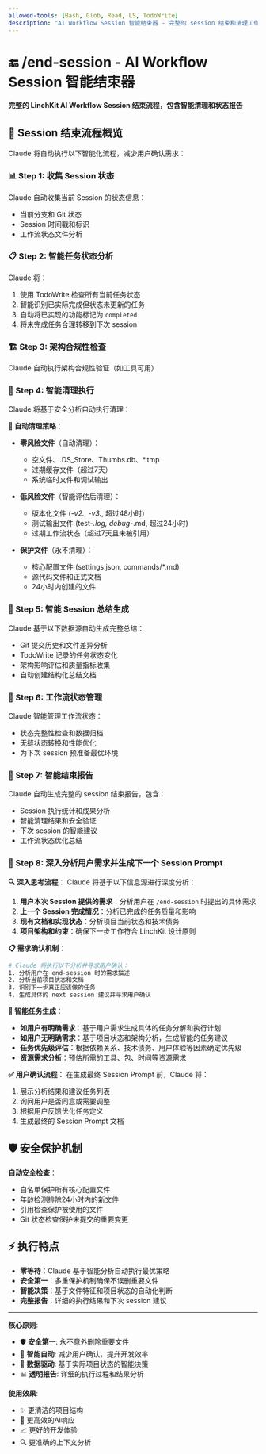 ```yaml
---
allowed-tools: [Bash, Glob, Read, LS, TodoWrite]
description: "AI Workflow Session 智能结束器 - 完整的 session 结束和清理工作流"
---
```


# 🔚 /end-session - AI Workflow Session 智能结束器

**完整的 LinchKit AI Workflow Session 结束流程，包含智能清理和状态报告**

## 🎯 Session 结束流程概览

Claude 将自动执行以下智能化流程，减少用户确认需求：

### 📊 Step 1: 收集 Session 状态
Claude 自动收集当前 Session 的状态信息：
- 当前分支和 Git 状态
- Session 时间戳和标识
- 工作流状态文件分析

### 📋 Step 2: 智能任务状态分析
Claude 将：
1. 使用 TodoWrite 检查所有当前任务状态
2. 智能识别已实际完成但状态未更新的任务
3. 自动将已实现的功能标记为 `completed`
4. 将未完成任务合理转移到下次 session

### 🏗️ Step 3: 架构合规性检查
Claude 自动执行架构合规性验证（如工具可用）

### 🧹 Step 4: 智能清理执行
Claude 将基于安全分析自动执行清理：

**🤖 自动清理策略**：
- **零风险文件**（自动清理）：
  - 空文件、.DS_Store、Thumbs.db、*.tmp
  - 过期缓存文件（超过7天）
  - 系统临时文件和调试输出
  
- **低风险文件**（智能评估后清理）：
  - 版本化文件 (*-v2.*, *-v3.*, 超过48小时)
  - 测试输出文件 (test-*.log, debug-*.md, 超过24小时)
  - 过期工作流状态（超过7天且未被引用）

- **保护文件**（永不清理）：
  - 核心配置文件 (settings.json, commands/*.md)
  - 源代码文件和正式文档
  - 24小时内创建的文件

### 📝 Step 5: 智能 Session 总结生成
Claude 基于以下数据源自动生成完整总结：
- Git 提交历史和文件差异分析
- TodoWrite 记录的任务状态变化
- 架构影响评估和质量指标收集
- 自动创建结构化总结文档

### 🔄 Step 6: 工作流状态管理
Claude 智能管理工作流状态：
- 状态完整性检查和数据归档
- 无缝状态转换和性能优化
- 为下次 session 预准备最优环境

### 🎉 Step 7: 智能结束报告
Claude 自动生成完整的 session 结束报告，包含：
- Session 执行统计和成果分析
- 智能清理结果和安全验证
- 下次 session 的智能建议
- 工作流状态优化总结

### 🧠 Step 8: 深入分析用户需求并生成下一个 Session Prompt

**🔍 深入思考流程**：
Claude 将基于以下信息源进行深度分析：
1. **用户本次 Session 提供的需求**：分析用户在 `/end-session` 时提出的具体需求
2. **上一个 Session 完成情况**：分析已完成的任务质量和影响
3. **现有文档和实现状态**：分析项目当前状态和技术债务
4. **项目架构和约束**：确保下一步工作符合 LinchKit 设计原则

**📋 需求确认机制**：
```bash
# Claude 将执行以下分析并寻求用户确认：
1. 分析用户在 end-session 时的需求描述
2. 分析当前项目状态和文档
3. 识别下一步真正应该做的任务
4. 生成具体的 next session 建议并寻求用户确认
```

**🤖 智能任务生成**：
- **如用户有明确需求**：基于用户需求生成具体的任务分解和执行计划
- **如用户无明确需求**：基于项目状态和架构分析，生成智能的任务建议
- **任务优先级评估**：根据依赖关系、技术债务、用户体验等因素确定优先级
- **资源需求分析**：预估所需的工具、包、时间等资源需求

**✅ 用户确认流程**：
在生成最终 Session Prompt 前，Claude 将：
1. 展示分析结果和建议任务列表
2. 询问用户是否同意或需要调整
3. 根据用户反馈优化任务定义
4. 生成最终的 Session Prompt 文档

## 🛡️ 安全保护机制

**自动安全检查**：
- 白名单保护所有核心配置文件
- 年龄检测排除24小时内的新文件
- 引用检查保护被使用的文件
- Git 状态检查保护未提交的重要变更

## ⚡ 执行特点

- **零等待**：Claude 基于智能分析自动执行最优策略
- **安全第一**：多重保护机制确保不误删重要文件
- **智能决策**：基于文件特征和项目状态的自动化判断
- **完整报告**：详细的执行结果和下次 session 建议

---

**核心原则**: 
- 🛡️ **安全第一**: 永不意外删除重要文件
- 🤖 **智能自动**: 减少用户确认，提升开发效率
- 🧠 **数据驱动**: 基于实际项目状态的智能决策
- 📊 **透明报告**: 详细的执行过程和结果分析

**使用效果**: 
- ✨ 更清洁的项目结构
- 🚀 更高效的AI响应  
- 📈 更好的开发体验
- 🔍 更准确的上下文分析